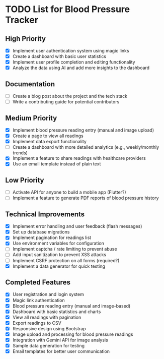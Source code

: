 # TODO List for Blood Pressure Tracker

## High Priority
- [x] Implement user authentication system using magic links
- [x] Create a dashboard with basic user statistics
- [x] Implement user profile completion and editing functionality
- [x] Analyze the data using AI and add more insights to the dashboard

## Documentation
- [ ] Create a blog post about the project and the tech stack
- [ ] Write a contributing guide for potential contributors

## Medium Priority
- [x] Implement blood pressure reading entry (manual and image upload)
- [x] Create a page to view all readings
- [x] Implement data export functionality
- [ ] Create a dashboard with more detailed analytics (e.g., weekly/monthly trends)
- [x] Implement a feature to share readings with healthcare providers
- [x] Use an email template instead of plain text

## Low Priority
- [ ] Activate API for anyone to build a mobile app (Flutter?) 
- [ ] Implement a feature to generate PDF reports of blood pressure history

## Technical Improvements
- [x] Implement error handling and user feedback (flash messages)
- [x] Set up database migrations
- [x] Implement pagination for readings list
- [x] Use environment variables for configuration
- [ ] Implement captcha / rate limiting to prevent abuse
- [ ] Add input sanitization to prevent XSS attacks
- [ ] Implement CSRF protection on all forms (required?)
- [x] Implement a data generator for quick testing

## Completed Features
- [x] User registration and login system
- [x] Magic link authentication
- [x] Blood pressure reading entry (manual and image-based)
- [x] Dashboard with basic statistics and charts
- [x] View all readings with pagination
- [x] Export readings to CSV
- [x] Responsive design using Bootstrap
- [x] Image upload and processing for blood pressure readings
- [x] Integration with Gemini API for image analysis
- [x] Sample data generation for testing
- [x] Email templates for better user communication